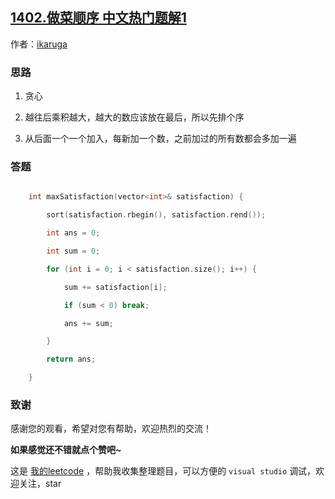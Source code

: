 ## [1402.做菜顺序 中文热门题解1](https://leetcode.cn/problems/reducing-dishes/solutions/100000/reducing-dishes-by-ikaruga)

作者：[ikaruga](https://leetcode.cn/u/ikaruga)
### 思路
1. 贪心
2. 越往后乘积越大，越大的数应该放在最后，所以先排个序
3. 从后面一个一个加入，每新加一个数，之前加过的所有数都会多加一遍

### 答题
```C++ []
    int maxSatisfaction(vector<int>& satisfaction) {
        sort(satisfaction.rbegin(), satisfaction.rend());
        int ans = 0;
        int sum = 0;
        for (int i = 0; i < satisfaction.size(); i++) {
            sum += satisfaction[i];
            if (sum < 0) break;
            ans += sum;
        }
        return ans;
    }
```



### 致谢

感谢您的观看，希望对您有帮助，欢迎热烈的交流！  

**如果感觉还不错就点个赞吧~**

这是 [我的leetcode](https://github.com/AhJo53589/leetcode-cn) ，帮助我收集整理题目，可以方便的 `visual studio` 调试，欢迎关注，star

